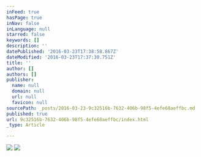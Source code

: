 ```yaml
---
inFeed: true
hasPage: true
inNav: false
inLanguage: null
starred: false
keywords: []
description: ''
datePublished: '2016-03-23T17:38:58.867Z'
dateModified: '2016-03-23T17:37:30.751Z'
title: ''
author: []
authors: []
publisher:
  name: null
  domain: null
  url: null
  favicon: null
sourcePath: _posts/2016-03-23-9c32516b-7632-406b-98f5-4efe68aeffbc.md
published: true
url: 9c32516b-7632-406b-98f5-4efe68aeffbc/index.html
_type: Article

---
```

![](https://the-grid-user-content.s3-us-west-2.amazonaws.com/af32f3e0-c652-49b7-8f5a-eec0e5384cdc.jpg)
![](https://the-grid-user-content.s3-us-west-2.amazonaws.com/066e78e3-d83e-4cda-90cf-7e7358c2ee57.jpg)